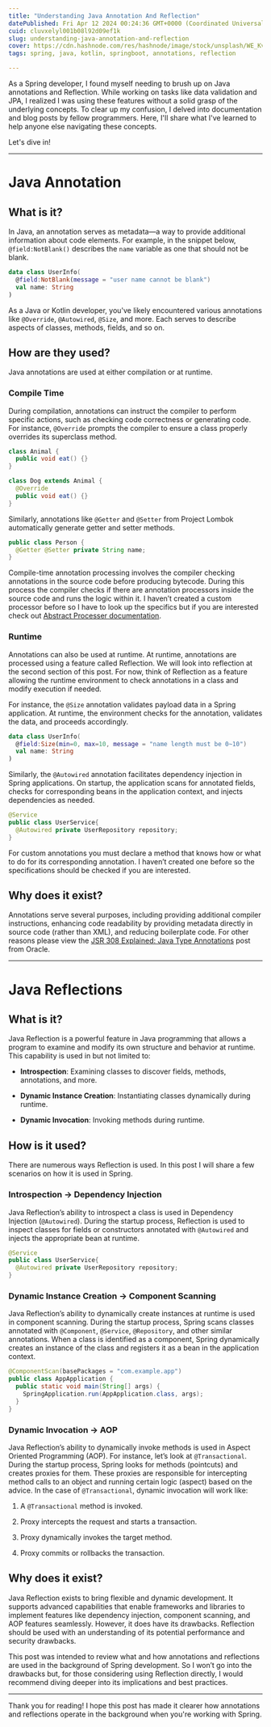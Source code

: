 ```yaml
---
title: "Understanding Java Annotation And Reflection"
datePublished: Fri Apr 12 2024 00:24:36 GMT+0000 (Coordinated Universal Time)
cuid: cluvxelyl001b08l92d09ef1k
slug: understanding-java-annotation-and-reflection
cover: https://cdn.hashnode.com/res/hashnode/image/stock/unsplash/WE_Kv_ZB1l0/upload/624a772c513aa604d163659e4c0d9ffc.jpeg
tags: spring, java, kotlin, springboot, annotations, reflection

---
```


As a Spring developer, I found myself needing to brush up on Java annotations and Reflection. While working on tasks like data validation and JPA, I realized I was using these features without a solid grasp of the underlying concepts. To clear up my confusion, I delved into documentation and blog posts by fellow programmers. Here, I'll share what I've learned to help anyone else navigating these concepts.

Let's dive in!

---

# Java Annotation

## What is it?

In Java, an annotation serves as metadata—a way to provide additional information about code elements. For example, in the snippet below, `@field:NotBlank()` describes the `name` variable as one that should not be blank.

```kotlin
data class UserInfo(
  @field:NotBlank(message = "user name cannot be blank")
  val name: String
)
```

As a Java or Kotlin developer, you've likely encountered various annotations like `@Override`, `@Autowired`, `@Size`, and more. Each serves to describe aspects of classes, methods, fields, and so on.

## How are they used?

Java annotations are used at either compilation or at runtime.

### Compile Time

During compilation, annotations can instruct the compiler to perform specific actions, such as checking code correctness or generating code. For instance, `@Override` prompts the compiler to ensure a class properly overrides its superclass method.

```java
class Animal {
  public void eat() {}
}

class Dog extends Animal {
  @Override
  public void eat() {}
}
```

Similarly, annotations like `@Getter` and `@Setter` from Project Lombok automatically generate getter and setter methods.

```java
public class Person {
  @Getter @Setter private String name;
}
```

Compile-time annotation processing involves the compiler checking annotations in the source code before producing bytecode. During this process the compiler checks if there are annotation processors inside the source code and runs the logic within it. I haven’t created a custom processor before so I have to look up the specifics but if you are interested check out [Abstract Processer documentation](https://docs.oracle.com/javase/8/docs/api/javax/annotation/processing/AbstractProcessor.html).

### Runtime

Annotations can also be used at runtime. At runtime, annotations are processed using a feature called Reflection. We will look into reflection at the second section of this post. For now, think of Reflection as a feature allowing the runtime environment to check annotations in a class and modify execution if needed.

For instance, the `@Size` annotation validates payload data in a Spring application. At runtime, the environment checks for the annotation, validates the data, and proceeds accordingly.

```kotlin
data class UserInfo(
  @field:Size(min=0, max=10, message = "name length must be 0~10")
  val name: String
)
```

Similarly, the `@Autowired` annotation facilitates dependency injection in Spring applications. On startup, the application scans for annotated fields, checks for corresponding beans in the application context, and injects dependencies as needed.

```java
@Service
public class UserService{
  @Autowired private UserRepository repository;
}
```

For custom annotations you must declare a method that knows how or what to do for its corresponding annotation. I haven’t created one before so the specifications should be checked if you are interested.

## Why does it exist?

Annotations serve several purposes, including providing additional compiler instructions, enhancing code readability by providing metadata directly in source code (rather than XML), and reducing boilerplate code. For other reasons please view the [JSR 308 Explained: Java Type Annotations](https://www.oracle.com/technical-resources/articles/java/ma14-architect-annotations.html) post from Oracle.

---

# Java Reflections

## What is it?

Java Reflection is a powerful feature in Java programming that allows a program to examine and modify its own structure and behavior at runtime. This capability is used in but not limited to:

* **Introspection**: Examining classes to discover fields, methods, annotations, and more.
    
* **Dynamic Instance Creation**: Instantiating classes dynamically during runtime.
    
* **Dynamic Invocation**: Invoking methods during runtime.
    

## How is it used?

There are numerous ways Reflection is used. In this post I will share a few scenarios on how it is used in Spring.

### Introspection → Dependency Injection

Java Reflection’s ability to introspect a class is used in Dependency Injection (`@Autowired`). During the startup process, Reflection is used to inspect classes for fields or constructors annotated with `@Autowired` and injects the appropriate bean at runtime.

```java
@Service
public class UserService{
  @Autowired private UserRepository repository;
}
```

### Dynamic Instance Creation → Component Scanning

Java Reflection’s ability to dynamically create instances at runtime is used in component scanning. During the startup process, Spring scans classes annotated with `@Component`, `@Service`, `@Repository`, and other similar annotations. When a class is identified as a component, Spring dynamically creates an instance of the class and registers it as a bean in the application context.

```java
@ComponentScan(basePackages = "com.example.app")
public class AppApplication {
  public static void main(String[] args) {
    SpringApplication.run(AppApplication.class, args);
  }
}
```

### Dynamic Invocation → AOP

Java Reflection’s ability to dynamically invoke methods is used in Aspect Oriented Programming (AOP). For instance, let’s look at `@Transactional`. During the startup process, Spring looks for methods (pointcuts) and creates proxies for them. These proxies are responsible for intercepting method calls to an object and running certain logic (aspect) based on the advice. In the case of `@Transactional`, dynamic invocation will work like:

1. A `@Transactional` method is invoked.
    
2. Proxy intercepts the request and starts a transaction.
    
3. Proxy dynamically invokes the target method.
    
4. Proxy commits or rollbacks the transaction.
    

## Why does it exist?

Java Reflection exists to bring flexible and dynamic development. It supports advanced capabilities that enable frameworks and libraries to implement features like dependency injection, component scanning, and AOP features seamlessly. However, it does have its drawbacks. Reflection should be used with an understanding of its potential performance and security drawbacks.

This post was intended to review what and how annotations and reflections are used in the background of Spring development. So I won’t go into the drawbacks but, for those considering using Reflection directly, I would recommend diving deeper into its implications and best practices.

---

Thank you for reading! I hope this post has made it clearer how annotations and reflections operate in the background when you're working with Spring.